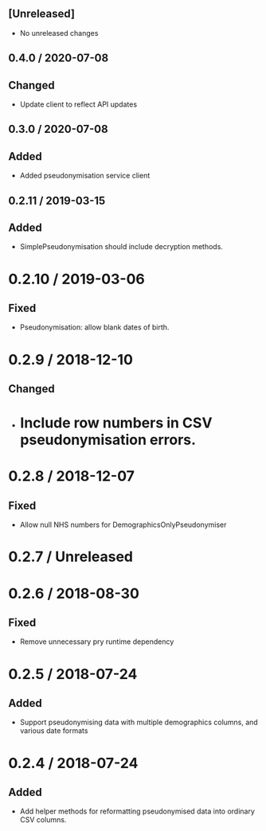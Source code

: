 ## [Unreleased]
* No unreleased changes

## 0.4.0 / 2020-07-08
## Changed
* Update client to reflect API updates

## 0.3.0 / 2020-07-08
## Added
* Added pseudonymisation service client

## 0.2.11 / 2019-03-15
## Added
* SimplePseudonymisation should include decryption methods.

# 0.2.10 / 2019-03-06
## Fixed
* Pseudonymisation: allow blank dates of birth.

# 0.2.9 / 2018-12-10
## Changed
* # Include row numbers in CSV pseudonymisation errors.

# 0.2.8 / 2018-12-07
## Fixed
* Allow null NHS numbers for DemographicsOnlyPseudonymiser

# 0.2.7 / Unreleased

# 0.2.6 / 2018-08-30
## Fixed
* Remove unnecessary pry runtime dependency

# 0.2.5 / 2018-07-24
## Added
* Support pseudonymising data with multiple demographics columns, and various date formats

# 0.2.4 / 2018-07-24
## Added
* Add helper methods for reformatting pseudonymised data into ordinary CSV columns.
